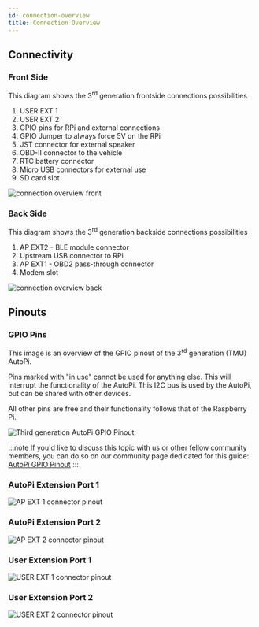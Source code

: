 ```yaml
---
id: connection-overview
title: Connection Overview
---
```


## Connectivity

### Front Side

This diagram shows the 3<sup>rd</sup> generation frontside connections possibilities

1. USER EXT 1
2. USER EXT 2
3. GPIO pins for RPi and external connections
4. GPIO Jumper to always force 5V on the RPi
5. JST connector for external speaker
6. OBD-II connector to the vehicle
7. RTC battery connector
8. Micro USB connectors for external use
9. SD card slot

![connection overview front](/img/hardware/legacy_devices/autopi_dongle_gen3/connection_overview/side1.png)

### Back Side

This diagram shows the 3<sup>rd</sup> generation backside connections possibilities

1. AP EXT2 - BLE module connector
2. Upstream USB connector to RPi
3. AP EXT1 - OBD2 pass-through connector
4. Modem slot

![connection overview back](/img/hardware/legacy_devices/autopi_dongle_gen3/connection_overview/side2.png)

## Pinouts

### GPIO Pins

This image is an overview of the GPIO pinout of the 3<sup>rd</sup> generation (TMU) AutoPi.

Pins marked with "in use" cannot be used for anything else. This will interrupt the functionality
of the AutoPi. This I2C bus is used by the AutoPi, but can be shared with other devices. 

All other pins are free and their functionality follows that of the Raspberry Pi.

![Third generation AutoPi GPIO Pinout](/img/hardware/legacy_devices/autopi_dongle_gen3/connection_overview/gpio_pinout_gen3.png)

:::note
If you'd like to discuss this topic with us or other fellow community members, you can do so on
our community page dedicated for this guide:
[AutoPi GPIO Pinout](https://community.autopi.io/t/autopi-gpio-pinout/271)
:::


### AutoPi Extension Port 1

![AP EXT 1 connector pinout](/img/hardware/legacy_devices/autopi_dongle_gen3/connection_overview/AP_EXT1.png)

### AutoPi Extension Port 2

![AP EXT 2 connector pinout](/img/hardware/legacy_devices/autopi_dongle_gen3/connection_overview/AP_EXT2.png)

### User Extension Port 1

![USER EXT 1 connector pinout](/img/hardware/legacy_devices/autopi_dongle_gen3/connection_overview/USER_EXT1.png)

### User Extension Port 2

![USER EXT 2 connector pinout](/img/hardware/legacy_devices/autopi_dongle_gen3/connection_overview/USER_EXT2.png)

